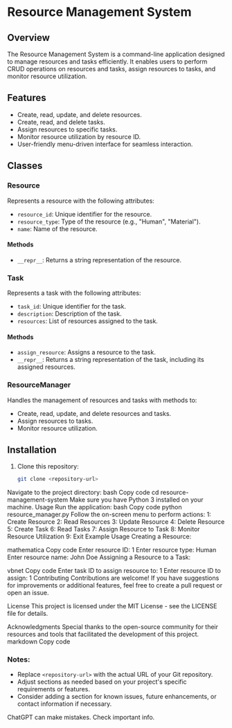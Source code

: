 # Resource Management System

## Overview
The Resource Management System is a command-line application designed to manage resources and tasks efficiently. It enables users to perform CRUD operations on resources and tasks, assign resources to tasks, and monitor resource utilization.

## Features
- Create, read, update, and delete resources.
- Create, read, and delete tasks.
- Assign resources to specific tasks.
- Monitor resource utilization by resource ID.
- User-friendly menu-driven interface for seamless interaction.

## Classes

### Resource
Represents a resource with the following attributes:
- `resource_id`: Unique identifier for the resource.
- `resource_type`: Type of the resource (e.g., "Human", "Material").
- `name`: Name of the resource.

#### Methods
- `__repr__`: Returns a string representation of the resource.

### Task
Represents a task with the following attributes:
- `task_id`: Unique identifier for the task.
- `description`: Description of the task.
- `resources`: List of resources assigned to the task.

#### Methods
- `assign_resource`: Assigns a resource to the task.
- `__repr__`: Returns a string representation of the task, including its assigned resources.

### ResourceManager
Handles the management of resources and tasks with methods to:
- Create, read, update, and delete resources and tasks.
- Assign resources to tasks.
- Monitor resource utilization.

## Installation
1. Clone this repository:
   ```bash
   git clone <repository-url>
Navigate to the project directory:
bash
Copy code
cd resource-management-system
Make sure you have Python 3 installed on your machine.
Usage
Run the application:
bash
Copy code
python resource_manager.py
Follow the on-screen menu to perform actions:
1: Create Resource
2: Read Resources
3: Update Resource
4: Delete Resource
5: Create Task
6: Read Tasks
7: Assign Resource to Task
8: Monitor Resource Utilization
9: Exit
Example Usage
Creating a Resource:

mathematica
Copy code
Enter resource ID: 1
Enter resource type: Human
Enter resource name: John Doe
Assigning a Resource to a Task:

vbnet
Copy code
Enter task ID to assign resource to: 1
Enter resource ID to assign: 1
Contributing
Contributions are welcome! If you have suggestions for improvements or additional features, feel free to create a pull request or open an issue.

License
This project is licensed under the MIT License - see the LICENSE file for details.

Acknowledgments
Special thanks to the open-source community for their resources and tools that facilitated the development of this project.
markdown
Copy code

### Notes:
- Replace `<repository-url>` with the actual URL of your Git repository.
- Adjust sections as needed based on your project's specific requirements or features.
- Consider adding a section for known issues, future enhancements, or contact information if necessary.





ChatGPT can make mistakes. Check important info.
